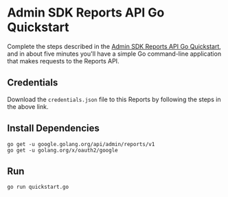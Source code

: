 # Admin SDK Reports API Go Quickstart

Complete the steps described in the [Admin SDK Reports API Go Quickstart](https://developers.google.com/admin-sdk/reports/v1/quickstart/go), and in about five minutes you'll have a simple Go command-line application that makes requests to the Reports API.

## Credentials

Download the `credentials.json` file to this Reports by following the steps in the above link.

## Install Dependencies

```
go get -u google.golang.org/api/admin/reports/v1
go get -u golang.org/x/oauth2/google
```

## Run

`go run quickstart.go`
